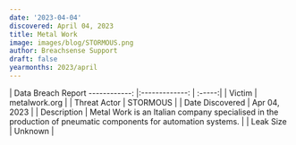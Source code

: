 ```yaml
---
date: '2023-04-04'
discovered: April 04, 2023
title: Metal Work
image: images/blog/STORMOUS.png
author: Breachsense Support
draft: false
yearmonths: 2023/april
---
```



| Data Breach Report
------------:     |:-------------:    | :-----:|
| Victim      | metalwork.org      | 
| Threat Actor      | STORMOUS      | 
| Date Discovered      | Apr 04, 2023      | 
| Description      | Metal Work is an Italian company specialised in the production of pneumatic components for automation systems.      | 
| Leak Size      | Unknown      | 

